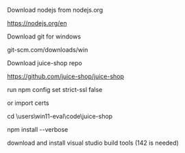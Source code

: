 Download nodejs from nodejs.org

https://nodejs.org/en

Download git for windows

git-scm.com/downloads/win

Download juice-shop repo

https://github.com/juice-shop/juice-shop

run npm config set strict-ssl false

or import certs

cd \users\win11-eval\code\juice-shop

npm install --verbose

download and install visual studio build tools (142 is needed)
